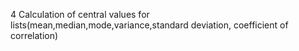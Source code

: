 4	Calculation of central values for lists(mean,median,mode,variance,standard deviation, coefficient of correlation)

